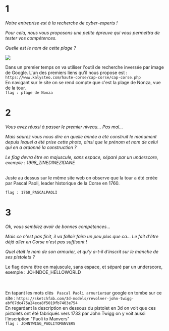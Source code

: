 # 1 
_Notre entreprise est à la recherche de cyber-experts !_

_Pour cela, nous vous proposons une petite épreuve qui vous permettra de tester vos compétences._
 
_Quelle est le nom de cette plage ?_

<img src="https://github.com/mrk59/WU_IPARCUS/blob/main/WU_IPARCUS/images/mer.png">


Dans un premier temps on va utiliser l'outil de recherche inversée par image de Google.
L'un des premiers liens qu'il nous propose est : ``https://www.kalysteo.com/haute-corse/cap-corse/cap-corse.php`` <br>
En navigant sur le site on se rend compte que c'est la plage de Nonza, vue de la tour. <br>
``flag : plage de Nonza``


# 2

_Vous avez réussi à passer le premier niveau... Pas mal..._

_Mais saurez vous nous dire en quelle année a été construit le monument depuis lequel a été prise cette photo, ainsi que le prénom et nom de celui qui en a ordonné la construction ?_

_Le flag devra être en majuscule, sans espace, séparé par un underscore,  exemple : 1998_ZINEDINEZIDANE <br> <br>_

Juste au dessus sur le même site web on observe que la tour a été créée par Pascal Paoli, leader historique de la Corse en 1760. <br>

``flag : 1760_PASCALPAOLI``




# 3

_Ok, vous semblez avoir de bonnes compétences..._

_Mais ce n'est pas finit, il va falloir faire un peu plus que ca..._
_Le fait d'être déjà aller en Corse n'est pas suffisant !_

_Quel était le nom de son armurier, et qu'y a-t-il d'inscrit sur le manche de ses pistolets ?_

Le flag devra être en majuscule, sans espace, et séparé par un underscore, exemple : JOHNDOE_HELLOWORLD <br><br><br>


En tapant les mots clés `` Pascal Paoli armurier``sur google on tombe sur ce site : ``https://sketchfab.com/3d-models/revolver-john-twigg-abf07dc475a24eca8f5019fb7403e754`` <br>
En regardant la description en dessous du pistolet en 3d on voit que ces pistolets ont été fabriqués vers 1733 par John Twigg on y voit aussi l'inscription "Paoli to Manvers" <br>
``flag : JOHNTWIGG_PAOLITOMANVERS``
